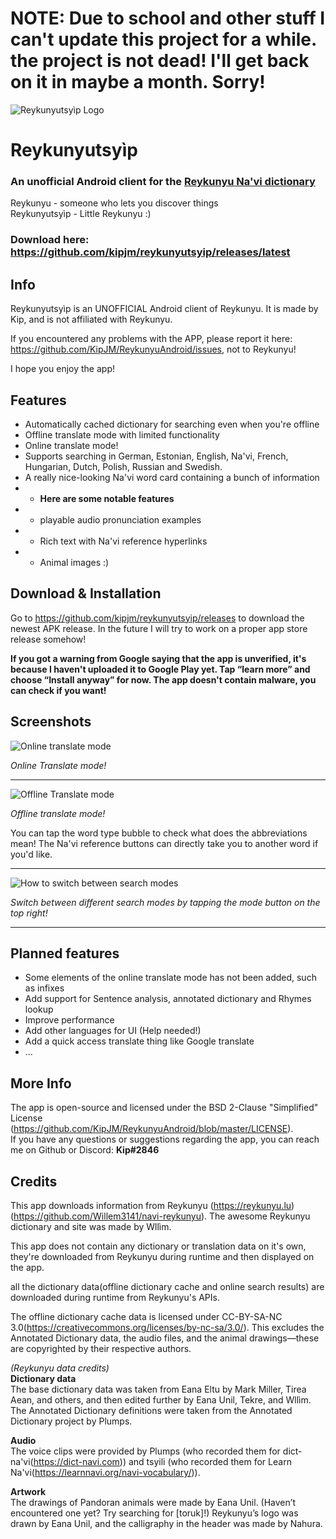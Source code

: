 # NOTE: Due to school and other stuff I can't update this project for a while. the project is not dead! I'll get back on it in maybe a month. Sorry!  

![Reykunyutsyìp Logo](https://raw.githubusercontent.com/KipJM/Reykunyutsyip/master/info/Reykunyutsyip_light.svg)
# Reykunyutsyìp
### An **unofficial** Android client for the [Reykunyu Na'vi dictionary](https://reykunyu.lu)
Reykunyu - someone who lets you discover things  
Reykunyutsyìp - Little Reykunyu :)  
### Download here: https://github.com/kipjm/reykunyutsyip/releases/latest

## Info
Reykunyutsyìp is an UNOFFICIAL Android client of Reykunyu. It is made by Kip, and is not affiliated with Reykunyu.

If you encountered any problems with the APP, please report it here: 
https://github.com/KipJM/ReykunyuAndroid/issues, not to Reykunyu!

I hope you enjoy the app!

## Features

 - Automatically cached dictionary for searching even when you're offline
 - Offline translate mode with limited functionality
 - Online translate mode!
 - Supports searching in German, Estonian, English, Na'vi, French, Hungarian, Dutch, Polish, Russian and Swedish.
 - A really nice-looking Na'vi word  card containing a bunch of information
 - - **Here are some notable features**
 -  - playable audio pronunciation examples
 -  - Rich text with Na'vi reference hyperlinks
 -  - Animal images :)

## Download & Installation
Go to https://github.com/kipjm/reykunyutsyip/releases to download the newest APK release.
In the future I will try to work on a proper app store release somehow!

**If you got a warning from Google saying that the app is unverified, it's because I haven't uploaded it to Google Play yet. Tap “learn more” and choose “Install anyway” for now. The app doesn't contain malware, you can check if you want!**


## Screenshots
![Online translate mode](https://raw.githubusercontent.com/KipJM/Reykunyutsyip/master/info/online_showcase.png)

*Online Translate mode!*

---

![Offline Translate mode](https://raw.githubusercontent.com/KipJM/Reykunyutsyip/master/info/Offline_showcase.png)

*Offline translate mode!*

You can tap the word type bubble to check what does the abbreviations mean!
The Na'vi reference buttons can directly take you to another word if you'd like.

---
![How to switch between search modes](https://raw.githubusercontent.com/KipJM/Reykunyutsyip/master/info/switcher_showcase.png)

*Switch between different search modes by tapping the mode button on the top right!*

---
## Planned features

 - Some elements of the online translate mode has not been added, such as infixes
 - Add support for Sentence analysis, annotated dictionary and Rhymes lookup
 - Improve performance
 - Add other languages for UI (Help needed!)
 - Add a quick access translate thing like Google translate
 - ...

## More Info
The app is open-source and licensed under the BSD 2-Clause "Simplified" License (https://github.com/KipJM/ReykunyuAndroid/blob/master/LICENSE).  
If you have any questions or suggestions regarding the app, you can reach me on Github or Discord: <b>Kip#2846</b>

## Credits
This app downloads information from Reykunyu (https://reykunyu.lu) (https://github.com/Willem3141/navi-reykunyu). The awesome Reykunyu dictionary and site was made by Wllìm. 
  
This app does not contain any dictionary or translation data on it\'s own, they\'re downloaded from Reykunyu during runtime and then displayed on the app.


all the dictionary data(offline dictionary cache and online search results) are downloaded during runtime from Reykunyu\'s APIs.
  
The offline dictionary cache data is licensed under CC-BY-SA-NC 3.0(https://creativecommons.org/licenses/by-nc-sa/3.0/). This excludes the Annotated Dictionary data, the audio files, and the animal drawings—these are copyrighted by their respective authors.

  
<i>(Reykunyu data credits)</i>  
<b>Dictionary data</b>  
The base dictionary data was taken from Eana Eltu by Mark Miller, Tirea Aean, and others, and then edited further by Eana Unil, Tekre, and Wllìm. The Annotated Dictionary definitions were taken from the Annotated Dictionary project by Plumps.

<b>Audio</b>   
The voice clips were provided by Plumps (who recorded them for dict-na\'vi(https://dict-navi.com)) and tsyili (who recorded them for Learn Na\'vi(https://learnnavi.org/navi-vocabulary/)). 

<b>Artwork</b>  
The drawings of Pandoran animals were made by Eana Unil. (Haven’t encountered one yet? Try searching for [toruk]!) Reykunyu’s logo was drawn by Eana Unil, and the calligraphy in the header was made by Nahura.

